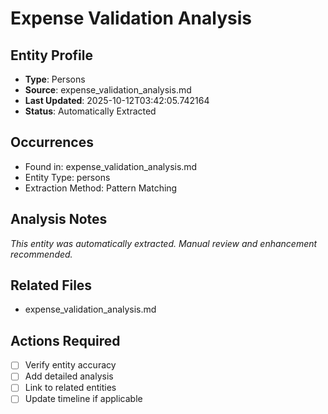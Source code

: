 # Expense Validation Analysis

## Entity Profile
- **Type**: Persons
- **Source**: expense_validation_analysis.md
- **Last Updated**: 2025-10-12T03:42:05.742164
- **Status**: Automatically Extracted

## Occurrences
- Found in: expense_validation_analysis.md
- Entity Type: persons
- Extraction Method: Pattern Matching

## Analysis Notes
*This entity was automatically extracted. Manual review and enhancement recommended.*

## Related Files
- expense_validation_analysis.md

## Actions Required
- [ ] Verify entity accuracy
- [ ] Add detailed analysis
- [ ] Link to related entities
- [ ] Update timeline if applicable
